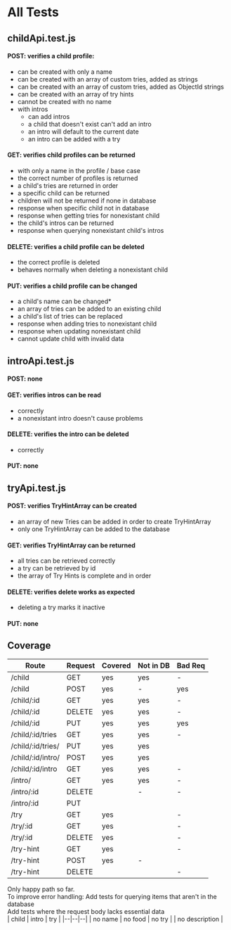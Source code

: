 # All Tests

## childApi.test.js

#### POST: verifies a child profile:
  * can be created with only a name
  * can be created with an array of custom tries, added as strings
  * can be created with an array of custom tries, added as ObjectId strings
  * can be created with an array of try hints
  * cannot be created with no name
  * with intros
    * can add intros
    * a child that doesn't exist can't add an intro
    * an intro will default to the current date
    * an intro can be added with a try

#### GET: verifies child profiles can be returned
  * with only a name in the profile / base case
  * the correct number of profiles is returned
  * a child's tries are returned in order
  * a specific child can be returned
  * children will not be returned if none in database
  * response when specific child not in database
  * response when getting tries for nonexistant child
  * the child's intros can be returned
  * response when querying nonexistant child's intros
  
#### DELETE: verifies a child profile can be deleted
  * the correct profile is deleted
  * behaves normally when deleting a nonexistant child

#### PUT: verifies a child profile can be changed
  * a child's name can be changed*
  * an array of tries can be added to an existing child
  * a child's list of tries can be replaced
  * response when adding tries to nonexistant child
  * response when updating nonexistant child
  * cannot update child with invalid data

## introApi.test.js

#### POST: none

#### GET: verifies intros can be read
  * correctly
  * a nonexistant intro doesn't cause problems

#### DELETE: verifies the intro can be deleted
  * correctly

#### PUT: none

## tryApi.test.js

#### POST: verifies TryHintArray can be created
  * an array of new Tries can be added in order to create TryHintArray
  * only one TryHintArray can be added to the database

#### GET: verifies TryHintArray can be returned
  * all tries can be retrieved correctly
  * a try can be retrieved by id
  * the array of Try Hints is complete and in order

#### DELETE: verifies delete works as expected
  * deleting a try marks it inactive

#### PUT: none

## Coverage

| Route | Request | Covered | Not in DB | Bad Req |
| ----- | ------ | ----- |----- | --- |
| /child | GET |  yes | yes | -
| /child | POST | yes | - | yes
| /child/:id | GET | yes | yes | -
| /child/:id | DELETE | yes | yes | -
| /child/:id | PUT | yes | yes | yes
| /child/:id/tries | GET | yes | yes | -
| /child/:id/tries/ | PUT | yes | yes |
| /child/:id/intro/ | POST | yes | yes | 
| /child/:id/intro | GET | yes | yes | -
| /intro/ | GET | yes | yes | -
| /intro/:id | DELETE |  | - | -
| /intro/:id | PUT | | |
| /try | GET | yes | | -
| /try/:id | GET | yes | | -
| /try/:id | DELETE | yes | | -
| /try-hint | GET | yes | | -
| /try-hint | POST | yes | - |
| /try-hint | DELETE | |  | -

Only happy path so far.  
To improve error handling:
Add tests for querying items that aren't in the database  
Add tests where the request body lacks essential data   
| child | intro | try |
|--|--|--|
| no name | no food | no try
| | no description | 

